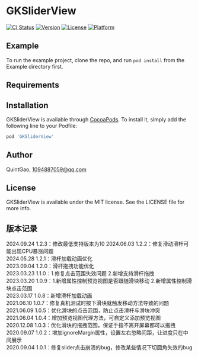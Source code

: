 # GKSliderView

[![CI Status](https://img.shields.io/travis/QuintGao/GKSliderView.svg?style=flat)](https://travis-ci.org/QuintGao/GKSliderView)
[![Version](https://img.shields.io/cocoapods/v/GKSliderView.svg?style=flat)](https://cocoapods.org/pods/GKSliderView)
[![License](https://img.shields.io/cocoapods/l/GKSliderView.svg?style=flat)](https://cocoapods.org/pods/GKSliderView)
[![Platform](https://img.shields.io/cocoapods/p/GKSliderView.svg?style=flat)](https://cocoapods.org/pods/GKSliderView)

## Example

To run the example project, clone the repo, and run `pod install` from the Example directory first.

## Requirements

## Installation

GKSliderView is available through [CocoaPods](https://cocoapods.org). To install
it, simply add the following line to your Podfile:

```ruby
pod 'GKSliderView'
```

## Author

QuintGao, 1094887059@qq.com

## License

GKSliderView is available under the MIT license. See the LICENSE file for more info.

## 版本记录

2024.09.24  1.2.3：修改最低支持版本为10
2024.06.03  1.2.2：修复滑动滑杆可能出现CPU暴涨问题  
2024.05.28  1.2.1：滑杆加载动画优化  
2023.09.04  1.2.0：滑杆拖拽功能优化  
2023.03.23  1.1.0：1.修复点击范围失效问题 2.新增支持滑杆拖拽  
2023.03.20  1.0.9：1.新增属性控制预览视图是否跟随滑块移动 2.新增属性控制滑块点击范围  
2023.03.17  1.0.8：新增滑杆加载动画  
2021.06.10  1.0.7：修复真机测试时按下滑块就触发移动方法导致的问题  
2021.06.09  1.0.5：优化滑块的点击范围，防止点击滑杆与滑块冲突  
2021.06.04  1.0.4：增加预览视图代理方法，可自定义添加预览视图  
2020.12.08  1.0.3：优化滑块的拖拽范围，保证手指不离开屏幕都可以拖拽     
2020.09.07  1.0.2：增加ignoreMargin属性，设置左右忽略间距，让进度只在中间展示     
2020.09.04  1.0.1：修复slider点击崩溃的bug，修改某些情况下切圆角失效的bug
